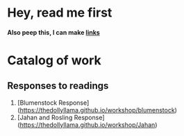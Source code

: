 # Hey, read me first

#### Also peep this, I can make [links](www.google.com)

# Catalog of work

## Responses to readings
1. [Blumenstock Response] (https://thedollyllama.github.io/workshop/blumenstock) 
2. [Jahan and Rosling Response] (https://thedollyllama.github.io/workshop/Jahan) 

